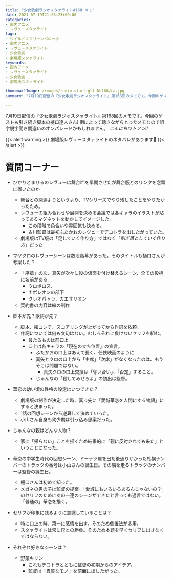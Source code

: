 ```yaml
---
title: "少女歌劇ラジオスタァライト#168 メモ"
date: 2021-07-19T21:26:23+09:00
categories:
- 国内アニメ
- レヴュースタァライト
tags:
- ワイルドスクリーンバロック
- 国内アニメ
- レヴュースタァライト
- 少女歌劇
- 劇場版スタァライト
keywords:
- 国内アニメ
- レヴュースタァライト
- 少女歌劇
- 劇場版スタァライト

thumbnailImage: /images/radio-starlight-Nb168/ra.jpg
summary: "7月19日配信の『少女歌劇ラジオスタァライト』第168回のメモです。今回のゲストも引き続き脚本の樋口達人さん!"

---
```

7月19日配信の『少女歌劇ラジオスタァライト』第168回のメモです。今回のゲストも引き続き脚本の樋口達人さん!
例によって聴きながらとったメモなので誤字脱字聞き間違いのオンパレードかもしれません。
*こんにちワトソン!!*

{{< alert warning >}}
劇場版レヴュースタァライトのネタバレがあります:tomato:
{{< /alert >}}

<!--toc-->

# 質問コーナー
- ひかりとまひるのレヴューは舞台#1を早期させたが舞台版とのリンクを念頭に置いたのか
    - 舞台との関連よりというより、TVシリーズでやり残したことをやりたかったため。
    - レヴューの組み合わせや展開を決める会議では各キャラのイラストが貼ってあるマグネットを動かしてイメージした。
        - この段階で色合いや雰囲気も決める。
        - 古川監督は最初ふたかおのレヴューでデコトラを出したがっていた。
    - 劇場版はTV版の「足していく作り方」ではなく「*削ぎ落としていく作り方*」だった
- マヤクロのレヴューシーンは数段階幕があった。そのタイトルも樋口さんが考案した？
    - 「序章」の次、真矢が次々に役の仮面を付け替えるシーン、全ての役柄に名前がある.
        - ウロボロス、
        - ナポレオンの部下
        - クレオパトラ、カエサリオン
    - 契約書の内容は絵の制作

- 脚本が先？歌詞が先？
    - 脚本、絵コンテ、スコアリングが上がってから作詞を依頼。
    - 作詞については何も文句はない。むしろそれに負けないセリフを組む。
        - 最たるものは前口上
        - 口上は各キャラの「現在の立ち位置」の宣言。
            - ふたかおの口上はあえて長く、任侠映画のように
            - 真矢とクロの口上から「主席」「次席」がなくなったのは、もうそこは問題ではない。
                - 真矢クロの口上交換は「奪い合い」、「否定」すること。
            - じゅんなの「殺してみせろよ」の初出は監督。


- 華恋の幼い頃の性格の設定はいつできた？
    - 劇場版の制作が決定した時、真っ先に「愛城華恋を人間にする物語」にすると決まった。
    - 1話の回想シーンから逆算して決めていった。
    - 小山さん自身も幼少期は引っ込み思案だった。
    
- じゅんなの親はどんな人物？
    - 家に「帰らない」ことを描くため結果的に「親に反対されても来た」ということになった。

- 華恋の中学生時代の回想シーン、ドーナツ屋を出た後通りかかった札幌ナンバーのトラックの番号は小山さんの誕生日。その隣を走るトラックのナンバーは監督の誕生日。
    - 樋口さんは初めて知った。
    - メガネの男の子は監督の提案。「愛城にもいろいろあるんじゃないの？」のセリフのためにあの一連のシーンができたと言っても過言ではない。「普通の」華恋を描く。

- セリフが印象に残るように意識していることは？
    - 特に口上の時、第一に感情を出す。そのため倒置法が多用。
    - スタァライトは常に尺との勝負。そのため本題を早くセリフに出さなくてはならない。

- それぞれ好きなシーンは？
    - 野菜キリン
        - これもデコトラとともに監督の初期からのアイデア。
        - 監督は「異質なモノ」を前面に出したがった。

  

<!--more-->












































